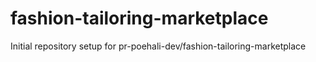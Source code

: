 # fashion-tailoring-marketplace

Initial repository setup for pr-poehali-dev/fashion-tailoring-marketplace
